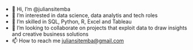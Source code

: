 - 👋 Hi, I’m @juliansitemba
- 👀 I’m interested in data science, data analytis and tech roles
- 🌱 I’m skilled in SQL, Python, R, Excel and Tableau
- 💞️ I’m looking to collaborate on projects that exploit data to draw insights and creative business solutions
- 📫 How to reach me juliansitemba@gmail.com

<!---
jsitembatheanalyst/jsitembatheanalyst is a ✨ special ✨ repository because its `README.md` (this file) appears on your GitHub profile.
You can click the Preview link to take a look at your changes.
--->
